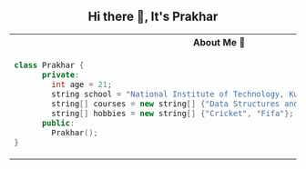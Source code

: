<!-- ## Hi there 👋 -->
<h2 align="center">Hi there 👋, It's Prakhar</h2>

<table>
<tr>
<th> About Me 🤩 </th>
<!-- <th> My GitPet! </th> -->
</tr>
<tr>
<td>

  ```cpp
  class Prakhar {
        private:
          int age = 21;
          string school = "National Institute of Technology, Kurukshetra";
          string[] courses = new string[] {"Data Structures and Algorithms, OOPs in c++"};
          string[] hobbies = new string[] {"Cricket", "Fifa"};
        public:
          Prakhar();
  }
  ```

</td>
<td>

  <!--
  
  <picture style="width=20%;">
  <source media="(prefers-color-scheme: dark)" srcset="https://gitpets.fly.dev/api?username=prakharps12&petname=Jack&theme=dark&species=wolf">
  <source media="(prefers-color-scheme: light)" srcset="https://gitpets.fly.dev/api?username=prakharps12&petname=Jack&theme=light&species=wolf">
  <img alt="Shows a gitpet" src="https://gitpets.fly.dev/api?username=prakharps12&petname=Jack&theme=dark&species=wolf" width="200px">
</picture>

-->

</td>
</tr>
</table>


<!--
**prakharps12/prakharps12** is a ✨ _special_ ✨ repository because its `README.md` (this file) appears on your GitHub profile.

Here are some ideas to get you started:

- 🔭 I’m currently working on ...
- 🌱 I’m currently learning ...
- 👯 I’m looking to collaborate on ...
- 🤔 I’m looking for help with ...
- 💬 Ask me about ...
- 📫 How to reach me: ...
- 😄 Pronouns: ...
- ⚡ Fun fact: ...
-->
